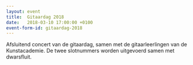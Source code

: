 ```yaml
---
layout: event
title:  Gitaardag 2018
date:   2018-03-10 17:00:00 +0100
event-form-id: gitaardag-2018
---
```


Afsluitend concert van de gitaardag, samen met de gitaarleerlingen van de Kunstacademie. De twee slotnummers worden uitgevoerd samen met dwarsfluit.

